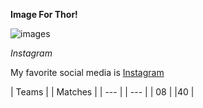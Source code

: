 **Image For Thor!**


![images](http://maxblizz.com/wp-content/uploads/2022/01/thor.jpg)

_Instagram_

My favorite social media is [Instagram](https://instagram.com)

| Teams | | Matches |
| --- | | --- |
| 08 | |40 |
